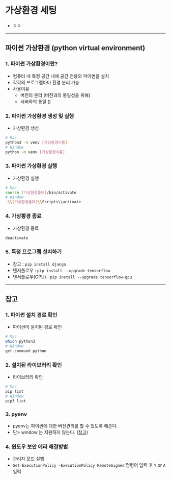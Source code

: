 # 가상환경 세팅
  - ㅇㅇ

---

## 파이썬 가상환경 (python virtual environment)
  ### 1. 파이썬 가상환경이란?
  - 컴퓨터 내 특정 공간 내에 공간 전용의 파이썬을 설치
  - 각각의 프로그램마다 환경 분리 가능
  - 사용이유
    - 버전의 분리 (버전과의 통일성을 위해)
    - 서버와의 통일 ()

  ### 2. 파이썬 가상환경 생성 및 실행
  - 가상환경 생성

  ```bash
  # Mac
  python3 -m venv [가상환경이름]
  # Window
  python -m venv [가상환경이름]
  ```

  ### 3. 파이썬 가상환경 실행
  - 가상환경 실행

  ```bash
  # Mac
  source [가상환경폴더]/bin/activate
  # Window
  .\\[가상환경폴더]\\Scripts\\activate
  ```

  ### 4. 가상황경 종료
  - 가상환경 종료

  ```bash
  deactivate
  ```

  ### 5. 특정 프로그램 설치하기
  - 장고 : `pip install django`
  - 텐서플로우 : `pip install --upgrade tensorflow`
  - 텐서플로우(GPU) : `pip install --upgrade tensorflow-gpu`

---
## 참고
  ### 1. 파이썬 설치 경로 확인
  - 파이썬이 설치된 경로 확인

  ```bash
  # Mac
  which python3
  # Window
  get-command python
  ```

  ### 2. 설치된 라이브러리 확인
  - 라이브러리 확인

  ```bash
  # Mac
  pip list
  # Window
  pip3 list
  ```

  ### 3. pyenv
  - pyenv는 파이썬에 대한 버전관리를 할 수 있도록 해준다.
  - 단> window 는 지원하지 않는다. ([참고](https://github.com/Lee-KyungSeok/Linux-Study/tree/master/Python))

  ### 4. 윈도우 보안 에러 해결방법
  - 관리자 모드 실행
  - `Set-ExecutionPolicy -ExecutionPolicy RemoteSigned` 명령어 입력 후 `Y` or `A` 입력
